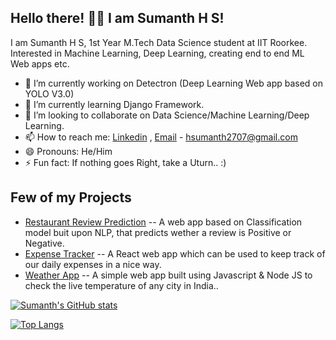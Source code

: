## Hello there! 👋🏻 I am Sumanth H S! 

I am Sumanth H S, 1st Year M.Tech Data Science student at IIT Roorkee. Interested in Machine Learning, Deep Learning, creating end to end ML Web apps etc.

- 🔭 I’m currently working on Detectron (Deep Learning Web app based on YOLO V3.0)
- 🌱 I’m currently learning Django Framework.
- 👯 I’m looking to collaborate on Data Science/Machine Learning/Deep Learning.
- 📫 How to reach me: [Linkedin](https://www.linkedin.com/in/sumanthhs27/) , [Email](www.gmail.com) - hsumanth2707@gmail.com
- 😄 Pronouns: He/Him
- ⚡ Fun fact: If nothing goes Right, take a Uturn.. :)

## Few of my Projects

- [Restaurant Review Prediction](https://sumanth-review-prediction.herokuapp.com/) -- A web app based on Classification model buit upon NLP, that predicts wether a review is Positive or Negative.
- [Expense Tracker](https://react-expense-tracker-b4948.web.app/) -- A React web app which can be used to keep track of our daily expenses in a nice way.
- [Weather App](http://wraithking.herokuapp.com/) -- A simple web app built using Javascript & Node JS to check the live temperature of any city in India..

[![Sumanth's GitHub stats](https://github-readme-stats.vercel.app/api?username=Sumanthhs27&show_icons=true&theme=radical)](https://github.com/Sumanthhs27/github-readme-stats)

[![Top Langs](https://github-readme-stats.vercel.app/api/top-langs/?username=Sumanthhs27)](https://github.com/Sumanthhs27/github-readme-stats)
<!--
**Sumanthhs27/Sumanthhs27** is a ✨ _special_ ✨ repository because its `README.md` (this file) appears on your GitHub profile.

Here are some ideas to get you started:


-->

